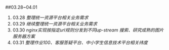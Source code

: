 ##03.28~04.01

1. 03.28
  *整理统一资源平台相关业务需求*
2. 03.29
  *继续整理统一资源平台相关业务需求*
3. 03.30
  *nginx实现按指定url规则分发到不同up-stream*
  *搜索、研究成熟的图片服务器方案*
4. 03.31
  *整理作业100、客服答疑平台、中小学生信息技术平台相关纬度*
